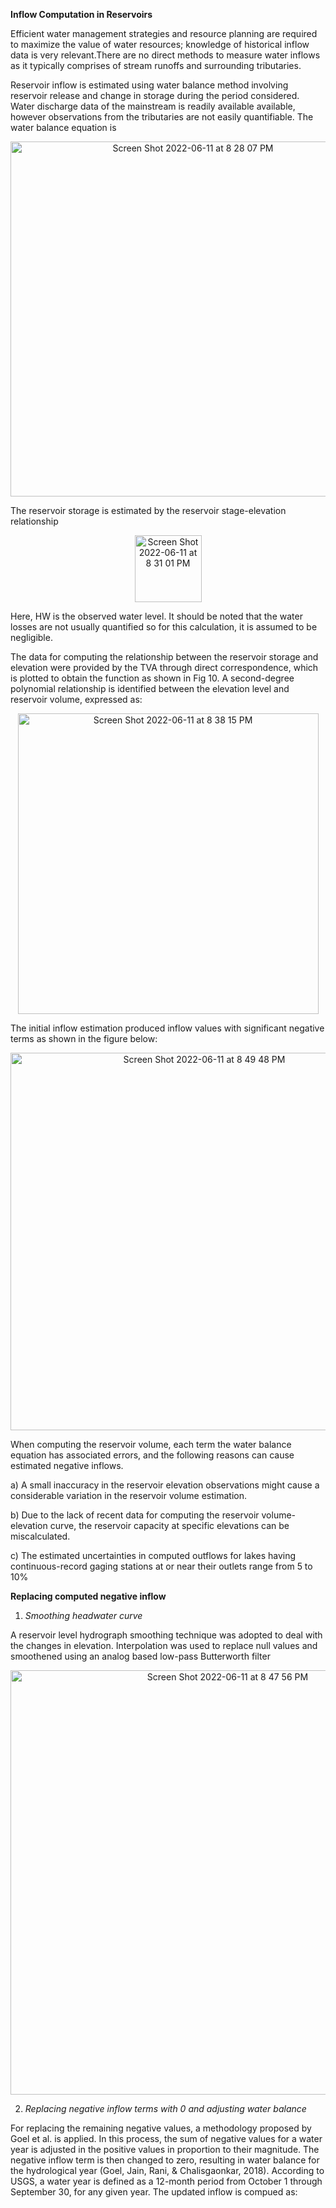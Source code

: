 
**Inflow Computation in Reservoirs**

Efficient water management strategies and resource planning are required to maximize the value of water resources; knowledge of historical inflow data is very relevant.There are no direct methods to measure water inflows as it typically comprises of stream runoffs and surrounding tributaries. 

Reservoir inflow is estimated using water balance method involving reservoir release and change in storage during the period considered. Water discharge data of the mainstream is readily available available, however observations from the tributaries are not easily quantifiable. The water balance equation is

<p align="center">

<img width="568" alt="Screen Shot 2022-06-11 at 8 28 07 PM" src="https://user-images.githubusercontent.com/107319637/173209262-cf43e84f-1e59-4d93-a587-d7b657c343f1.png">
</p>

The reservoir storage is estimated by the reservoir stage-elevation relationship
<p align="center">
<img width="107" alt="Screen Shot 2022-06-11 at 8 31 01 PM" src="https://user-images.githubusercontent.com/107319637/173209314-16e866a9-ce47-4f3b-bcb0-9962ff3c7646.png">
</p>
Here, HW is the observed water level. It should be noted that the water losses are not usually quantified so for this calculation, it is assumed to be negligible.


The data for computing the relationship between the reservoir storage and elevation were provided by the TVA through direct correspondence, which is plotted to obtain the function as shown in Fig 10. A second-degree polynomial relationship is identified between the elevation level and reservoir volume, expressed as:
<p align="center">
<img width="481" alt="Screen Shot 2022-06-11 at 8 38 15 PM" src="https://user-images.githubusercontent.com/107319637/173209488-2c97a832-43da-49bd-be9a-de68a81d5e13.png">
</p>
The initial inflow estimation produced inflow values with significant negative terms as shown in the figure below:
<p align="center">
<img width="604" alt="Screen Shot 2022-06-11 at 8 49 48 PM" src="https://user-images.githubusercontent.com/107319637/173209645-64f377a3-670f-4c24-8455-abaac7b54f86.png">
</p>

When computing the reservoir volume, each term the water balance equation has associated errors, and the following reasons can cause estimated negative inflows.

a)	A small inaccuracy in the reservoir elevation observations might cause a considerable variation in the reservoir volume estimation.

b)	Due to the lack of recent data for computing the reservoir volume- elevation curve, the reservoir capacity at specific elevations can be miscalculated.

c)	The estimated uncertainties in computed outflows for lakes having continuous-record gaging stations at or near their outlets range from 5 to 10%

**Replacing computed negative inflow**
1. *Smoothing headwater curve*

A reservoir level hydrograph smoothing technique was adopted to deal with the changes in elevation. Interpolation was used to replace null values and smoothened using an analog based low-pass Butterworth filter

<p align="center">
<img width="679" alt="Screen Shot 2022-06-11 at 8 47 56 PM" src="https://user-images.githubusercontent.com/107319637/173209625-0383df64-0580-437e-8dd2-5da33480d172.png">
</p>

2. *Replacing negative inflow terms with 0 and adjusting water balance*

For replacing the remaining negative values, a methodology proposed by Goel et al. is applied. In this process, the sum of negative values for a water year is adjusted in the positive values in proportion to their magnitude. The negative inflow term is then changed to zero, resulting in water balance for the hydrological year (Goel, Jain, Rani, & Chalisgaonkar, 2018). According to USGS, a water year is defined as a 12-month period from October 1 through September 30, for any given year. The updated inflow is compued as: 
<p align="center">

